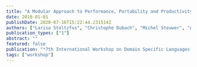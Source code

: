 ```yaml
---
title: "A Modular Approach to Performance, Portability and Productivity for 3D Wave Models "
date: 2018-01-01
publishDate: 2020-07-16T15:22:44.231514Z
authors: ["Larisa Stoltzfus", "Christophe Dubach", "Michel Steuwer", "Alan Gray", "Stephan Bilbao"]
publication_types: ["1"]
abstract: ""
featured: false
publication: "*7th International Workshop on Domain Specific Languages and High-level Frameworks for High Performance Computing (<span style=\"font-weight:bold\"><span style=\"font-weight:bold;color:black\">WOLFHPC</span></span>)*"
tags: ["workshop"]
---
```


